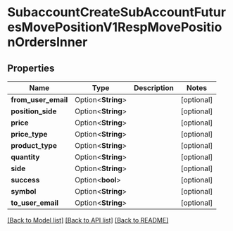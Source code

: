 # SubaccountCreateSubAccountFuturesMovePositionV1RespMovePositionOrdersInner

## Properties

Name | Type | Description | Notes
------------ | ------------- | ------------- | -------------
**from_user_email** | Option<**String**> |  | [optional]
**position_side** | Option<**String**> |  | [optional]
**price** | Option<**String**> |  | [optional]
**price_type** | Option<**String**> |  | [optional]
**product_type** | Option<**String**> |  | [optional]
**quantity** | Option<**String**> |  | [optional]
**side** | Option<**String**> |  | [optional]
**success** | Option<**bool**> |  | [optional]
**symbol** | Option<**String**> |  | [optional]
**to_user_email** | Option<**String**> |  | [optional]

[[Back to Model list]](../README.md#documentation-for-models) [[Back to API list]](../README.md#documentation-for-api-endpoints) [[Back to README]](../README.md)


